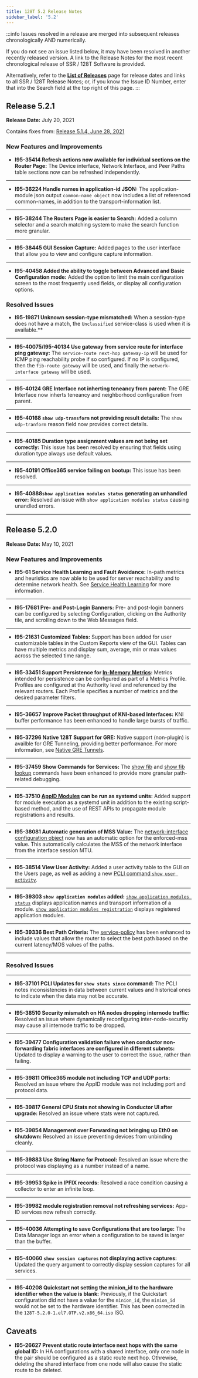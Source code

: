 ```yaml
---
title: 128T 5.2 Release Notes
sidebar_label: '5.2'
---
```

:::info
Issues resolved in a release are merged into subsequent releases chronologically AND numerically. 

If you do not see an issue listed below, it may have been resolved in another recently released version. A link to the Release Notes for the most recent chronological release of SSR / 128T Software is provided.

Alternatively, refer to the **[List of Releases](about_releases.md)** page for release dates and links to all SSR / 128T Release Notes; or, if you know the Issue ID Number, enter that into the Search field at the top right of this page. 
:::

## Release 5.2.1
**Release Date:** July 20, 2021

Contains fixes from: [Release 5.1.4, June 28, 2021](release_notes_128t_5.1.md#release-514)

###  New Features and Improvements

- **I95-35414 Refresh actions now available for individual sections on the Router Page:** The Device interface, Network Interface, and Peer Paths table sections now can be refreshed independently.
------
- **I95-36224 Handle names in application-id JSON:** The application-module json output `common-name object` now includes a list of referenced common-names, in addition to the transport-information list.
------
- **I95-38244 The Routers Page is easier to Search:** Added a column selector and a search matching system to make the search function more granular.
------
- **I95-38445 GUI Session Capture:** Added pages to the user interface that allow you to view and configure capture information.
------
- **I95-40458 Added the ability to toggle between Advanced and Basic Configuration mode:** Added the option to limit the main configuration screen to the most frequently used fields, or display all configuration options.

### Resolved Issues

- **I95-19871 Unknown session-type mismatched:** When a session-type does not have a match, the `Unclassified` service-class is used when it is available.**
------
- **I95-40075/I95-40134 Use gateway from service route for interface ping gateway:** The `service-route next-hop gateway-ip` will be used for ICMP ping reachability probe if so configured. If no IP is configured, then the `fib-route gateway` will be used, and finally the `network-interface gateway` will be used.
------
- **I95-40124 GRE Interface not inherting teneancy from parent:** The GRE Interface now inherts teneancy and neighborhood configuration from parent.
------
- **I95-40168 `show udp-transform` not providing result details:** The `show udp-tranform` reason field now provides correct details.
------
- **I95-40185 Duration type assignment values are not being set correctly:** This issue has been resolved by ensuring that fields using duration type always use default values.
------
- **I95-40191 Office365 service failing on bootup:** This issue has been resolved.
------
- **I95-40888`show application modules status` generating an unhandled error:** Resolved an issue with `show application modules status` causing unandled errors.
------

## Release 5.2.0
**Release Date:** May 10, 2021

### New Features and Improvements

- **I95-61 Service Health Learning and Fault Avoidance:** In-path metrics and heuristics are now able to be used for server reachability and to determine network health. See [Service Health Learning](config_service_health.md) for more information.  
------
- **I95-17681 Pre- and Post-Login Banners:** Pre- and post-login banners can be configured by selecting Configuration, clicking on the Authority tile, and scrolling down to the Web Messages field. 
------
- **I95-21631 Customized Tables:** Support has been added for user customizable tables in the Custom Reports view of the GUI. Tables can have multiple metrics and display sum, average, min or max values across the selected time range.
------
- **I95-33451 Support Persistence for [In-Memory Metrics](config_in-memory_metrics.md):** Metrics intended for persistence can be configured as part of a Metrics Profile. Profiles are configured at the Authority level and referenced by the relevant routers. Each Profile specifies a number of metrics and the desired parameter filters.
------
- **I95-36657 Improve Packet throughput of KNI-based Interfaces:** KNI buffer performance has been enhanced to handle large bursts of traffic. 
------
- **I95-37296 Native 128T Support for GRE:** Native support (non-plugin) is availble for GRE Tunneling, providing better performance. For more information, see [Native GRE Tunnels](config_gre_tunnel.md).
------
- **I95-37459 Show Commands for Services:** The [show fib](cli_reference.md#show-fib) and [show fib lookup](cli_reference.md#show-fib-lookup) commands have been enhanced to provide more granular path-related debugging.
------
- **I95-37510 [AppID Modules](concepts_appid.md#appid-using-modules) can be run as systemd units:** Added support for module execution as a systemd unit in addition to the existing script-based method, and the use of REST APIs to propagate module registrations and results.
------
- **I95-38081 Automatic generation of MSS Value:** The [network-interface configuration object](config_reference_guide.md#network-interface) now has an automatic option for the enforced-mss value. This automatically calculates the MSS of the network interface from the interface session MTU.
------
- **I95-38514 View User Activity:** Added a user activity table to the GUI on the Users page, as well as adding a new [PCLI command `show user activity`](cli_reference.md/#show-user-activity).
------
- **I95-39303 `show application modules` added:** [`show application modules status`](cli_reference.md/#show-application-modules-status) displays application names and transport information of a module. [`show application modules registration`](cli_reference.md/#show-application-modules-registration) displays registered application modules. 
------
- **I95-39336 Best Path Criteria:** The [service-policy](config_reference_guide.md/#service-policy) has been enhanced to include values that allow the router to select the best path based on the current latency/MOS values of the paths. 
------

### Resolved Issues

------
- **I95-37101 PCLI Updates for `show stats since` command:** The PCLI notes inconsistencies in data between current values and historical ones to indicate when the data may not be accurate.
------
- **I95-38510 Security mismatch on HA nodes dropping internode traffic:**  Resolved an issue where dynamically reconfiguring inter-node-security may cause all internode traffic to be dropped.
------
- **I95-39477 Configuration validation failure when conductor non-forwarding fabric interfaces are configured in different subnets:** Updated to display a warning to the user to correct the issue, rather than failing.
------
- **I95-39811 Office365 module not including TCP and UDP ports:** Resolved an issue where the AppID module was not including port and protocol data.
------
- **I95-39817 General CPU Stats not showing in Conductor UI after upgrade:** Resolved an issue where stats were not captured. 
------
- **I95-39854 Management over Forwarding not bringing up Eth0 on shutdown:** Resolved an issue preventing devices from unbinding cleanly. 
------
- **I95-39883 Use String Name for Protocol:** Resolved an issue where the protocol was displaying as a number instead of a name. 
------
- **I95-39953 Spike in IPFIX records:** Resolved a race condition causing a collector to enter an infinite loop.
------
- **I95-39982 module registration removal not refreshing services:** App-ID services now refresh correctly. 
------
- **I95-40036 Attempting to save Configurations that are too large:** The Data Manager logs an error when a configuration to be saved is larger than the buffer. 
------
- **I95-40060 `show session captures` not displaying active captures:** Updated the query argument to correctly display session captures for all services.
------
- **I95-40208 Quickstart not setting the minion_id to the hardware identifier when the value is blank:** Previously, if the Quickstart configuration did not have a value for the `minion_id`, the `minion_id` would not be set to the hardware identifier. This has been corrected in the `128T-5.2.0-1.el7.OTP.v2.x86_64.iso` ISO.

## Caveats

- **I95-26627 Prevent static route interface next hops with the same global ID:** In HA configurations with a shared interface, only one node in the pair should be configured as a static route next hop. Othrewise, deleting the shared interface from one node will also cause the static route to be deleted.

